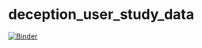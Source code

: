 # deception_user_study_data

[![Binder](https://mybinder.org/badge_logo.svg)](https://notebooks.gesis.org/binder/jupyter/user/vivianchen98-de-user_study_data-7h5njfit/lab/tree/plot.ipynb)
